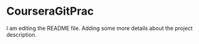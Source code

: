 # CourseraGitPrac
I am editing the README file. Adding some more details about the project description.
